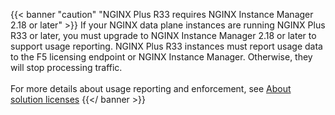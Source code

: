 {{< banner "caution" "NGINX Plus R33 requires NGINX Instance Manager 2.18 or later" >}}
  If your NGINX data plane instances are running NGINX Plus R33 or later, you must upgrade to NGINX Instance Manager 2.18 or later to support usage reporting. NGINX Plus R33 instances must report usage data to the F5 licensing endpoint or NGINX Instance Manager. Otherwise, they will stop processing traffic. 
  <br><br>
  For more details about usage reporting and enforcement, see [About solution licenses](../../../../solutions/about-subscription-licenses)
{{</ banner >}}